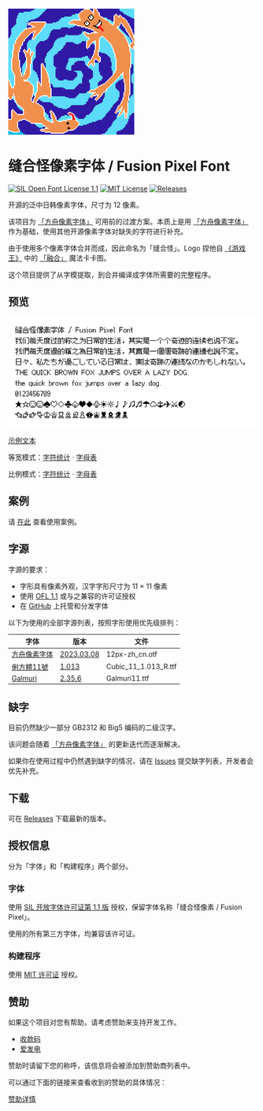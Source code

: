 ![banner](docs/logo.png)

# 缝合怪像素字体 / Fusion Pixel Font

[![SIL Open Font License 1.1](https://img.shields.io/badge/license-OFL--1.1-orange)](https://scripts.sil.org/OFL)
[![MIT License](https://img.shields.io/badge/license-MIT-green)](https://opensource.org/licenses/MIT)
[![Releases](https://img.shields.io/github/v/release/TakWolf/fusion-pixel-font)](https://github.com/TakWolf/fusion-pixel-font/releases)

开源的泛中日韩像素字体，尺寸为 12 像素。

该项目为 [「方舟像素字体」](https://github.com/TakWolf/ark-pixel-font) 可用前的过渡方案。本质上是用 [「方舟像素字体」](https://github.com/TakWolf/ark-pixel-font) 作为基础，使用其他开源像素字体对缺失的字符进行补充。

由于使用多个像素字体合并而成，因此命名为「缝合怪」。Logo 捏他自 [《游戏王》](https://zh.wikipedia.org/wiki/%E9%81%8A%E6%88%B2%E7%8E%8B) 中的 [「融合」](https://zh.moegirl.org.cn/%E8%9E%8D%E5%90%88) 魔法卡卡图。

这个项目提供了从字模提取，到合并编译成字体所需要的完整程序。

## 预览

![preview](docs/preview.png)

[示例文本](https://fusion-pixel-font.takwolf.com)

等宽模式：[字符统计](docs/font-info-monospaced.md) · [字母表](https://fusion-pixel-font.takwolf.com/alphabet-monospaced.html)

比例模式：[字符统计](docs/font-info-proportional.md) · [字母表](https://fusion-pixel-font.takwolf.com/alphabet-proportional.html)

## 案例

请 [在此](docs/cases.md) 查看使用案例。

## 字源

字源的要求：

- 字形具有像素外观，汉字字形尺寸为 11 × 11 像素
- 使用 [OFL 1.1](https://scripts.sil.org/OFL) 或与之兼容的许可证授权
- 在 [GitHub](https://github.com) 上托管和分发字体

以下为使用的全部字源列表，按照字形使用优先级排列：

| 字体 | 版本 | 文件 |
|---|---|---|
| [方舟像素字体](https://github.com/TakWolf/ark-pixel-font) | [2023.03.08](https://github.com/TakWolf/ark-pixel-font/releases/tag/2023.03.08) | 12px-zh_cn.otf |
| [俐方體11號](https://github.com/ACh-K/Cubic-11) | [1.013](https://github.com/ACh-K/Cubic-11/releases/tag/v1.013) | Cubic_11_1.013_R.ttf |
| [Galmuri](https://github.com/quiple/galmuri) | [2.35.6](https://github.com/quiple/galmuri/releases/tag/v2.35.6) | Galmuri11.ttf |

## 缺字

目前仍然缺少一部分 GB2312 和 Big5 编码的二级汉字。

该问题会随着 [「方舟像素字体」](https://github.com/TakWolf/ark-pixel-font) 的更新迭代而逐渐解决。

如果你在使用过程中仍然遇到缺字的情况，请在 [Issues](https://github.com/TakWolf/fusion-pixel-font/issues) 提交缺字列表，开发者会优先补充。

## 下载

可在 [Releases](https://github.com/TakWolf/fusion-pixel-font/releases) 下载最新的版本。

## 授权信息

分为「字体」和「构建程序」两个部分。

### 字体

使用 [SIL 开放字体许可证第 1.1 版](LICENSE-OFL) 授权，保留字体名称「缝合怪像素 / Fusion Pixel」。

使用的所有第三方字体，均兼容该许可证。

### 构建程序

使用 [MIT 许可证](LICENSE-MIT) 授权。

## 赞助

如果这个项目对您有帮助，请考虑赞助来支持开发工作。

- [收款码](https://github.com/TakWolf/TakWolf/blob/master/payment-qr-codes.md)
- [爱发电](https://afdian.net/@takwolf)

赞助时请留下您的称呼，该信息将会被添加到赞助商列表中。

可以通过下面的链接来查看收到的赞助的具体情况：

[赞助详情](https://github.com/TakWolf/TakWolf/blob/master/sponsors.md)
